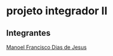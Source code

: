 # projeto integrador II

## Integrantes

 [Manoel Francisco Dias de Jesus](https://github.com/ManoelFranciscoDias)

